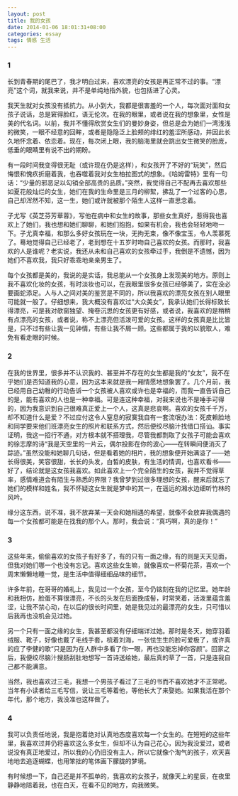```yaml
---
layout: post
title: 我的女孩
date: 2014-01-06 18:01:31+08:00
categories: essay
tags: 情感 生活
---
```


### 1

长到青春期的尾巴了，我才明白过来，喜欢漂亮的女孩是再正常不过的事。“漂亮”这个词，就我来说，并不是单纯地指外貌，也包括进了心灵。

我天生就对女孩没有抵抗力。从小到大，我都是很害羞的一个人，每次面对面和女孩子说话，总是窘得脸红，语无伦次。在我的眼里，或者说在我的想象里，女性是美的代名词。以前，我并不懂得欣赏女生们的曼妙身姿，但总是会为她们一湾浅浅的微笑，一眼不经意的回眸，或者是隐隐泛上脸颊的绯红的羞涩所感动，并因此长久地怀念着、依恋着。现在，每次闭上眼，我的脑海里就会跳出女生微笑的脸庞，低垂的眼睛里有说不出的期盼。

有一段时间我变得很无耻（或许现在仍是这样），和女孩开了不好的“玩笑”，然后悔恨和愧疚折磨着我，也吞噬着我对女生柏拉图式的想象。《哈姆雷特》里有一句话：“少量的邪恶足以勾销全部高贵的品质。”突然，我觉得自己不配再去喜欢那些如夏花般灿烂的女生，她们在我的生命里是三月的柳絮，拂乱了一个过客的心思，自己却浑然不知，这一生，她们或许就被那个陌生人这样一直思念着。

子尤写《英芝芬芳華蓉》，写他在病中和女生的故事，那些女生真好，惹得我也喜欢上了她们，我也想和她们聊聊，和她们抱抱，如果有机会，我也会轻轻地吻一下。子尤真幸福，和那么多好女孩玩在一块，无拘无束，像不像宝玉，令人羡慕死了。蓦地觉得自己已经老了，老到想在十五岁时吻自己喜欢的女孩。而那时，我喜欢的人是谁呢？老实说，我还从未和自己喜欢的女孩牵过手，我倒是不遗憾，因为她们不喜欢我，我只好乖乖地亲亲男生了。

每个女孩都是美的，我说的是实话，我总能从一个女孩身上发现美的地方。原则上我不喜欢化妆的女孩，有时淡妆也可以，在我眼里很多女孩已经够美了，实在没必要画蛇添足。人与人之间对美的鉴赏是不同的，所以我喜欢的漂亮女孩在别人眼里可能就一般了。仔细想来，我大概没有喜欢过“大众美女”，我承认她们长得标致长得漂亮，可是我对欹窗独望、掩卷沉思的女孩更有好感，或者说，我喜欢的是稍稍有点漂亮的女孩，或者说，称不上漂亮但活泼可爱的女孩。这样的女孩真是比比皆是，只不过有些让我一见钟情，有些让我不屑一顾。这些都属于我的以貌取人，难免有看走眼的时候。

### 2

在我的世界里，很多并不认识我的、甚至并不存在的女生都是我的“女友”，我不在乎她们是否知道我的心意，因为这本来就是我一厢情愿地想象罢了。几个月前，我已经用自己幼稚的行动告诉一个女孩被人喜欢或许也是幸福的，而我一直告诉自己的是，能有喜欢的人也是一种幸福。可是连这种幸福，对我来说也不是唾手可得的，因为我意识到自己很难真正爱上一个人，这真是悲哀啊。喜欢的女孩千千万，却不知道什么是爱？不过应付这令人窒息的寂寞我自有一套流氓办法：死皮赖脸地和同学要来他们班漂亮女生的照片和联系方式，然后便绞尽脑汁找借口搭讪。事实证明，我这一招行不通，对方根本就不搭理我，尽管我都剽取了女孩子可能会喜欢的徐志摩的诗“我是天空里的一片云，偶尔投影在你的波心——在转瞬间便消灭了踪迹。”虽然没能和她聊几句话，但是看着她的相片，我的想象便开始满溢了——她长得很美，笑容很甜，长长的头发，白皙的皮肤，有生活的情调，也喜欢看书——好了，结论就是这女孩我喜欢。如此喜欢上一个完全陌生的女孩，我并不觉得草率，感情难道会有陌生与熟悉的界限？我曾梦到过很多理想的女孩，醒来后就忘了她们的模样和姓名，我不怀疑这女生就是梦中的其一，在遥远的湘水边细听竹林的风吟。

缘分这东西，说不准，我不放弃某一天会和她相遇的希望，就像不会放弃我偶遇的每一个女孩都可能是在找我的那个人。那时，我会说：“真巧啊，真的是你！”

### 3

这些年来，偷偷喜欢的女孩子有好多了，有的只有一面之缘，有的则是天天见面，但我对她们哪一个也没有忘记。喜欢这些女生嘛，就像喜欢一杯菊花茶，喜欢一个周末懒懒地睡一觉，是生活中值得细细品味的细节。

许多年前，在哥哥的婚礼上，我见过一个女孩，至今仍铭刻在我的记忆里。她年龄和我相仿，脸蛋不算很漂亮，不长的头发在后面挽成髻，时常笑着，活泼里蕴含羞涩，让我不禁心动，在以后的很长时间里，她是我见过的最漂亮的女生，只可惜以后我再也没机会见过她。

另一个只有一面之缘的女生，我甚至都没有仔细端详过她。那时是冬天，她穿羽着绒服、靴子，好像也戴了毛线手套，梳着刘海，一张怯生生的脸可爱极了，或许真的应了李健的歌“只是因为在人群中多看了你一眼，再也没能忘掉你容颜”。回家之后，我便绞尽脑汁搜肠刮肚地想写一首诗送给她，最后真的草了一首，只是连我自己都不能满意。

当然，我也喜欢过三毛，我想一个男孩子看过了三毛的书而不喜欢她才不正常呢。当年有小读者给三毛写信，说让三毛等着他，等他长大了来娶她。如果我活在那个年代，那个地方，我没准也这样做了。

### 4

我可以负责任地说，我是抱着绝对认真地态度喜欢每一个女生的。在短短的这些年里，我喜欢过并仍将喜欢这么多女生，但却不认为自己花心，因为我没爱过，或者说没有真正地爱过，所以我的心仍旧没有主人，所以它就像个淘气的孩子，欢天喜地地去追逐蝴蝶，也用笨拙的笔体画下朦胧的梦境。

有时候想一下，自己还是并不孤单的，我喜欢的女孩子，就像天上的星辰，在夜里静静地陪着我，也在白天，在看不见的地方，向我微笑。
